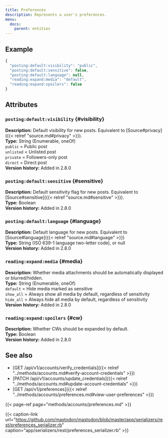 ```yaml
---
title: Preferences
description: Represents a user's preferences.
menu:
  docs:
    parent: entities
---
```


## Example

```javascript
{
  "posting:default:visibility": "public",
  "posting:default:sensitive": false,
  "posting:default:language": null,
  "reading:expand:media": "default",
  "reading:expand:spoilers": false
}
```

## Attributes

### `posting:default:visibility` {#visibility}

**Description:** Default visibility for new posts. Equivalent to [Source\#privacy]({{< relref "source.md#privacy" >}}).\
**Type:** String \(Enumerable, oneOf\)\
`public` = Public post\
`unlisted` = Unlisted post\
`private` = Followers-only post\
`direct` = Direct post\
**Version history:** Added in 2.8.0

### `posting:default:sensitive` {#sensitive}

**Description:** Default sensitivity flag for new posts. Equivalent to [Source\#sensitive]({{< relref "source.md#sensitive" >}}).\
**Type:** Boolean\
**Version history:** Added in 2.8.0

### `posting:default:language` {#language}

**Description:** Default language for new posts. Equivalent to [Source\#language]({{< relref "source.md#language" >}})\
**Type:** String \(ISO 639-1 language two-letter code\), or null\
**Version history:** Added in 2.8.0

### `reading:expand:media` {#media}

**Description:** Whether media attachments should be automatically displayed or blurred/hidden.\
**Type:** String \(Enumerable, oneOf\)\
`default` = Hide media marked as sensitive\
`show_all` = Always show all media by default, regardless of sensitivity\
`hide_all` = Always hide all media by default, regardless of sensitivity\
**Version history:** Added in 2.8.0

### `reading:expand:spoilers` {#cw}

**Description:** Whether CWs should be expanded by default.\
**Type:** Boolean\
**Version history:** Added in 2.8.0

## See also

* [GET /api/v1/accounts/verify\_credentials]({{< relref "../methods/accounts.md#verify-account-credentials" >}})
* [PATCH /api/v1/accounts/update\_credentials]({{< relref "../methods/accounts.md#update-account-credentials" >}})
* [GET /api/v1/preferences]({{< relref "../methods/accounts/preferences.md#view-user-preferences" >}})

{{< page-ref page="methods/accounts/preferences.md" >}}

{{< caption-link url="https://github.com/mastodon/mastodon/blob/master/app/serializers/rest/preferences_serializer.rb" caption="app/serializers/rest/preferences\_serializer.rb" >}}




